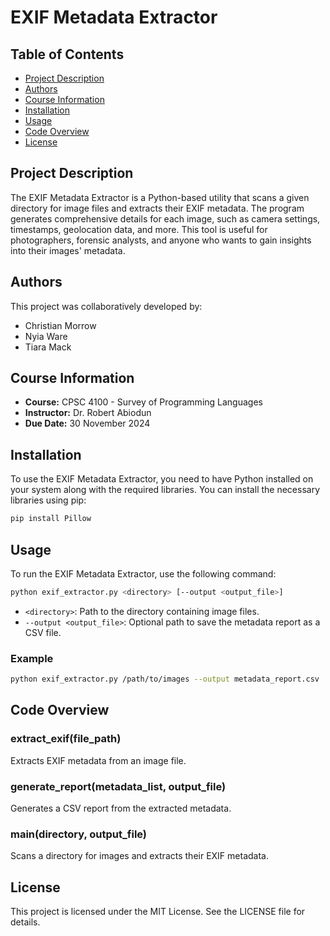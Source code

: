 # EXIF Metadata Extractor

## Table of Contents
- [Project Description](#project-description) 
- [Authors](#authors)
- [Course Information](#course-information)
- [Installation](#installation)
- [Usage](#usage)
- [Code Overview](#code-overview)
- [License](#license)

## Project Description
The EXIF Metadata Extractor is a Python-based utility that scans a given directory for image files and extracts their EXIF metadata. The program generates comprehensive details for each image, such as camera settings, timestamps, geolocation data, and more. This tool is useful for photographers, forensic analysts, and anyone who wants to gain insights into their images' metadata.

## Authors
This project was collaboratively developed by:
- Christian Morrow
- Nyia Ware
- Tiara Mack

## Course Information
- **Course:** CPSC 4100 - Survey of Programming Languages
- **Instructor:** Dr. Robert Abiodun
- **Due Date:** 30 November 2024

## Installation
To use the EXIF Metadata Extractor, you need to have Python installed on your system along with the required libraries. You can install the necessary libraries using pip:

```bash
pip install Pillow
```

## Usage
To run the EXIF Metadata Extractor, use the following command:

```bash
python exif_extractor.py <directory> [--output <output_file>]
```

- `<directory>`: Path to the directory containing image files.
- `--output <output_file>`: Optional path to save the metadata report as a CSV file.

### Example
```bash
python exif_extractor.py /path/to/images --output metadata_report.csv
```

## Code Overview
### extract_exif(file_path)
Extracts EXIF metadata from an image file.

### generate_report(metadata_list, output_file)
Generates a CSV report from the extracted metadata.

### main(directory, output_file)
Scans a directory for images and extracts their EXIF metadata.

## License
This project is licensed under the MIT License. See the LICENSE file for details.
